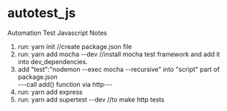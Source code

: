 # autotest_js
Automation Test Javascript Notes
1. run: yarn init //create package.json file <br/>
2. run: yarn add mocha --dev //install mocha test framework and add it into dev_dependencies. <br/>
3. add "test":"nodemon --exec mocha --recursive" into "script" part of package.json <br/>
---call add() function via http--- <br/>
1. run: yarn add express <br/>
2. run: yarn add supertest --dev //to make http tests <br/>